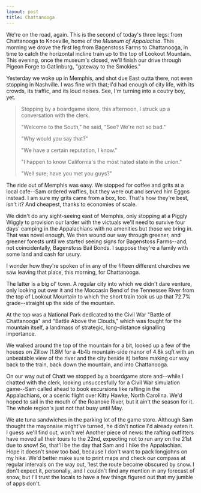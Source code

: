 ```yaml
---
layout: post
title: Chattanooga
---
```


We're on the road, again. This is the second of today's three legs: from Chattanooga to Knoxville, home of the *Museum of Appalachia*. This morning we drove the first leg from Bagenstoss Farms to Chattanooga, in time to catch the horizontal incline train up to the top of Lookout Mountain. This evening, once the museum's closed, we'll finish our drive through Pigeon Forge to Gatlinburg, "gateway to the Smokies."

Yesterday we woke up in Memphis, and shot due East outta there, not even stopping in Nashville. I was fine with that; I'd had enough of city life, with its crowds, its traffic, and its loud noises. See, I'm turning into a coutry boy, yet.

> Stopping by a boardgame store, this afternoon, I struck up a conversation with the clerk.
>
>"Welcome to the South," he said, "See? We're not so bad."
>
> "Why would you say that?"
>
> "We have a certain reputation, I know."
>
> "I happen to know California's the most hated state in the union."
>
> "Well sure; have you met you guys?"

The ride out of Memphis was easy. We stopped for coffee and grits at a local cafe--Sam ordered waffles, but they were out and served him Eggos instead. I am sure my grits came from a box, too. That's how they're best, isn't it? And cheapest, thanks to economies of scale.

We didn't do any sight-seeing east of Memphis, only stopping at a Piggly Wiggly to provision our larder with the victuals we'll need to survive four days' camping in the Appalachians with no amenities but those we bring in. That was novel enough. We then wound our way through greener, and greener forests until we started seeing signs for Bagenstoss Farms--and, not coincidentally, Bagenstoss Bail Bonds. I suppose they're a family with some land and cash for usury.

I wonder how they're spoken of in any of the fifteen different churches we saw leaving that place, this morning, for Chattanooga.

The latter is a big ol' town. A regular city into which we didn't dare venture, only looking out over it and the Moccasin Bend of the Tennessee River from the top of Lookout Mountain to which the short train took us up that 72.7% grade--straight up the side of the mountain.

At the top was a National Park dedicated to the Civil War "Battle of Chattanooga" and "Battle Above the Clouds," which was fought for the mountain itself, a landmass of strategic, long-distance signalling importance.

We walked around the top of the mountain for a bit, looked up a few of the houses on Zillow (1.8M for a 4b4b mountain-side manor of 4.8k sqft with an unbeatable view of the river and the city beside it) before making our way back to the train, back down the mountain, and into Chattanooga.

On our way out of Chatt we stopped by a boardgame store and--while I chatted with the clerk, looking unsuccesfully for a Civil War simulation game--Sam called ahead to book excursions like rafting in the Appalachians, or a scenic flight over Kitty Hawke, North Carolina. We'd hoped to sail in the mouth of the Roanoke River, but it ain't the season for it. The whole region's just not that busy until May.

We ate tuna sandwiches in the parking lot of the game store. Although Sam thought the mayonaise might've turned, he didn't notice I'd already eaten it. I guess we'll find out, won't we! Another piece of news: the rafting outfitters have moved all their tours to the 22nd, expecting not to run any on the 21st due to *snow*! So, that'll be the day that Sam and I hike the Appalachian. Hope it doesn't snow too bad, because I don't want to pack longjohns on my hike. We'd better make sure to print maps and check our compass at regular intervals on the way out, 'lest the route become obscured by snow. I don't expect it, personally, and I couldn't find any mention in any forecast of snow, but I'll trust the locals to have a few things figured out that my jumble of apps don't.
